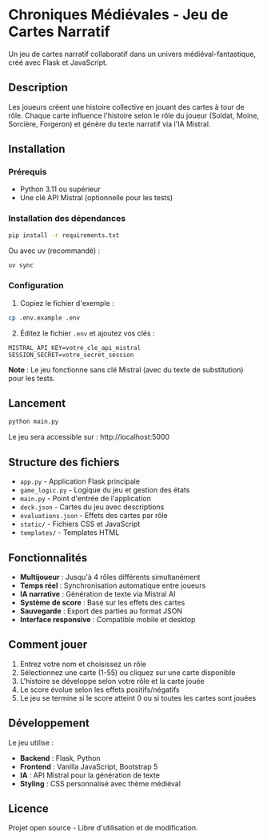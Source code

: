 # Chroniques Médiévales - Jeu de Cartes Narratif

Un jeu de cartes narratif collaboratif dans un univers médiéval-fantastique, créé avec Flask et JavaScript.

## Description

Les joueurs créent une histoire collective en jouant des cartes à tour de rôle. Chaque carte influence l'histoire selon le rôle du joueur (Soldat, Moine, Sorcière, Forgeron) et génère du texte narratif via l'IA Mistral.

## Installation

### Prérequis
- Python 3.11 ou supérieur
- Une clé API Mistral (optionnelle pour les tests)

### Installation des dépendances

```bash
pip install -r requirements.txt
```

Ou avec uv (recommandé) :
```bash
uv sync
```

### Configuration

1. Copiez le fichier d'exemple :
```bash
cp .env.example .env
```

2. Éditez le fichier `.env` et ajoutez vos clés :
```
MISTRAL_API_KEY=votre_cle_api_mistral
SESSION_SECRET=votre_secret_session
```

**Note** : Le jeu fonctionne sans clé Mistral (avec du texte de substitution) pour les tests.

## Lancement

```bash
python main.py
```

Le jeu sera accessible sur : http://localhost:5000

## Structure des fichiers

- `app.py` - Application Flask principale
- `game_logic.py` - Logique du jeu et gestion des états
- `main.py` - Point d'entrée de l'application
- `deck.json` - Cartes du jeu avec descriptions
- `evaluations.json` - Effets des cartes par rôle
- `static/` - Fichiers CSS et JavaScript
- `templates/` - Templates HTML

## Fonctionnalités

- **Multijoueur** : Jusqu'à 4 rôles différents simultanément
- **Temps réel** : Synchronisation automatique entre joueurs
- **IA narrative** : Génération de texte via Mistral AI
- **Système de score** : Basé sur les effets des cartes
- **Sauvegarde** : Export des parties au format JSON
- **Interface responsive** : Compatible mobile et desktop

## Comment jouer

1. Entrez votre nom et choisissez un rôle
2. Sélectionnez une carte (1-55) ou cliquez sur une carte disponible
3. L'histoire se développe selon votre rôle et la carte jouée
4. Le score évolue selon les effets positifs/négatifs
5. Le jeu se termine si le score atteint 0 ou si toutes les cartes sont jouées

## Développement

Le jeu utilise :
- **Backend** : Flask, Python
- **Frontend** : Vanilla JavaScript, Bootstrap 5
- **IA** : API Mistral pour la génération de texte
- **Styling** : CSS personnalisé avec thème médiéval

## Licence

Projet open source - Libre d'utilisation et de modification.